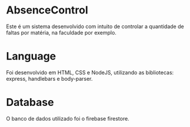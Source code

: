 # AbsenceControl
Este é um sistema desenvolvido com intuito de controlar a quantidade de faltas por matéria, na faculdade por exemplo.
# Language
Foi desenvolvido em HTML, CSS e NodeJS, utilizando as bibliotecas: express, handlebars e body-parser.
# Database
O banco de dados utilizado foi o firebase firestore.
